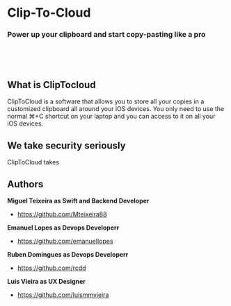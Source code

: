 # Clip-To-Cloud
### Power up your clipboard and start copy-pasting like a pro

<img alt="" src="https://img.shields.io/badge/IOS-%5E13-red"> <img alt="" src="https://img.shields.io/badge/last_version-under_development-green">

<img alt="" src="https://img.shields.io/badge/macOS-%5E10.14-red"> <img alt="" src="https://img.shields.io/badge/last_version-%5E1.0.0-green">

## What is ClipTocloud

ClipToCloud is a software that allows you to store all your copies in a customized clipboard all around your iOS devices. You only need to use the normal ⌘+C shortcut on your laptop and you can access to it on all your iOS devices.

## We take security seriously
ClipToCloud takes




## Authors
**Miguel Teixeira as Swift and Backend Developer**
* <https://github.com/Mteixeira88>


**Emanuel Lopes as Devops Developerr**
* <https://github.com/emanuellopes>

**Ruben Domingues as Devops Developerr**
* <https://github.com/rcdd>

**Luis Vieira as UX Designer**
* <https://github.com/luismmvieira>
